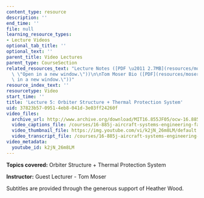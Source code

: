 ```yaml
---
content_type: resource
description: ''
end_time: ''
file: null
learning_resource_types:
- Lecture Videos
optional_tab_title: ''
optional_text: ''
parent_title: Video Lectures
parent_type: CourseSection
related_resources_text: "Lecture Notes ([PDF \u2011 2.7MB](resources/mosr_strctrs_tps\
  \ \"Open in a new window.\"))\n\nTom Moser Bio ([PDF](resources/moser_bio \"Open\
  \ in a new window.\"))"
resource_index_text: ''
resourcetype: Video
start_time: ''
title: 'Lecture 5: Orbiter Structure + Thermal Protection System'
uid: 37823b57-0951-4eb8-041d-3e03ff24260f
video_files:
  archive_url: http://www.archive.org/download/MIT16.855JF05/ocw-16.885-22sep2005-220k.mp4
  video_captions_file: /courses/16-885j-aircraft-systems-engineering-fall-2005/23188b7864e854df84842d53e29bea9c_k2jN_26m8LM.vtt
  video_thumbnail_file: https://img.youtube.com/vi/k2jN_26m8LM/default.jpg
  video_transcript_file: /courses/16-885j-aircraft-systems-engineering-fall-2005/0bcb9e794ed396e68801d6f892c05065_k2jN_26m8LM.pdf
video_metadata:
  youtube_id: k2jN_26m8LM
---
```


**Topics covered:** Orbiter Structure + Thermal Protection System

**Instructor:** Guest Lecturer - Tom Moser

Subtitles are provided through the generous support of Heather Wood.